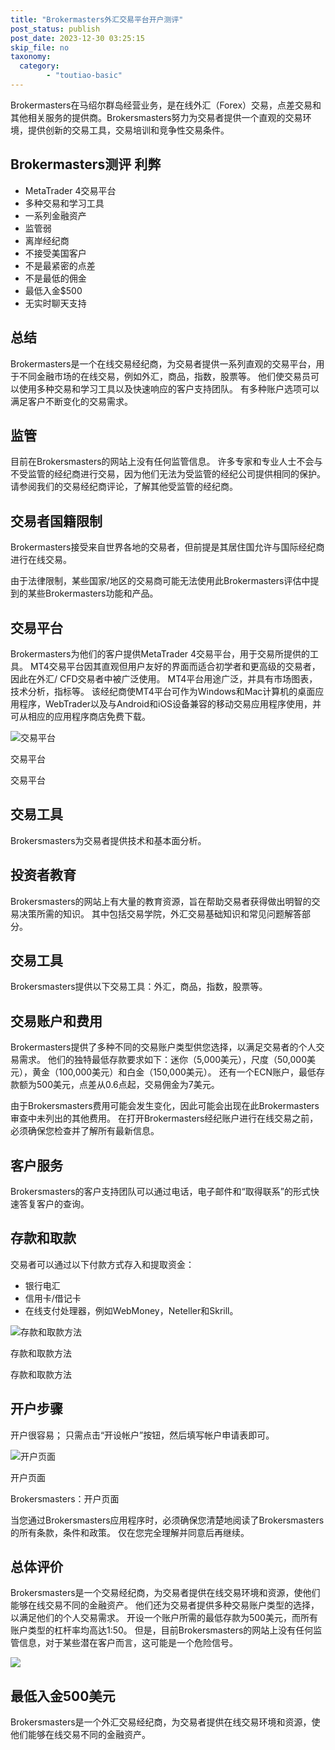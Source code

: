 ```yaml
---
title: "Brokermasters外汇交易平台开户测评"
post_status: publish
post_date: 2023-12-30 03:25:15
skip_file: no
taxonomy:
  category:
        - "toutiao-basic"
---
```


Brokermasters在马绍尔群岛经营业务，是在线外汇（Forex）交易，点差交易和其他相关服务的提供商。Brokersmasters努力为交易者提供一个直观的交易环境，提供创新的交易工具，交易培训和竞争性交易条件。

## Brokermasters测评 利弊

- MetaTrader 4交易平台
- 多种交易和学习工具
- 一系列金融资产
- 监管弱
- 离岸经纪商
- 不接受美国客户
- 不是最紧密的点差
- 不是最低的佣金
- 最低入金$500
- 无实时聊天支持

## 总结

Brokermasters是一个在线交易经纪商，为交易者提供一系列直观的交易平台，用于不同金融市场的在线交易，例如外汇，商品，指数，股票等。 他们使交易员可以使用多种交易和学习工具以及快速响应的客户支持团队。 有多种账户选项可以满足客户不断变化的交易需求。

## 监管

目前在Brokersmasters的网站上没有任何监管信息。 许多专家和专业人士不会与不受监管的经纪商进行交易，因为他们无法为受监管的经纪公司提供相同的保护。 请参阅我们的交易经纪商评论，了解其他受监管的经纪商。

## 交易者国籍限制

Brokermasters接受来自世界各地的交易者，但前提是其居住国允许与国际经纪商进行在线交易。

由于法律限制，某些国家/地区的交易商可能无法使用此Brokermasters评估中提到的某些Brokermasters功能和产品。

## 交易平台

Brokermasters为他们的客户提供MetaTrader 4交易平台，用于交易所提供的工具。 MT4交易平台因其直观但用户友好的界面而适合初学者和更高级的交易者，因此在外汇/ CFD交易者中被广泛使用。 MT4平台用途广泛，并具有市场图表，技术分析，指标等。 该经纪商使MT4平台可作为Windows和Mac计算机的桌面应用程序，WebTrader以及与Android和iOS设备兼容的移动交易应用程序使用，并可从相应的应用程序商店免费下载。

![交易平台](https://cdn.fendou.la/funstoutiao/2020/11/Brokermasters-Review-Trading-Platform--1024x690.jpg "交易平台")

交易平台

交易平台

## 交易工具

Brokersmasters为交易者提供技术和基本面分析。

## 投资者教育

Brokersmasters的网站上有大量的教育资源，旨在帮助交易者获得做出明智的交易决策所需的知识。 其中包括交易学院，外汇交易基础知识和常见问题解答部分。

## 交易工具

Brokersmasters提供以下交易工具：外汇，商品，指数，股票等。

## 交易账户和费用

Brokermasters提供了多种不同的交易账户类型供您选择，以满足交易者的个人交易需求。 他们的独特最低存款要求如下：迷你（5,000美元），尺度（50,000美元），黄金（100,000美元）和白金（150,000美元）。 还有一个ECN账户，最低存款额为500美元，点差从0.6点起，交易佣金为7美元。

由于Brokersmasters费用可能会发生变化，因此可能会出现在此Brokermasters审查中未列出的其他费用。 在打开Brokermasters经纪账户进行在线交易之前，必须确保您检查并了解所有最新信息。

## 客户服务

Brokersmasters的客户支持团队可以通过电话，电子邮件和“取得联系”的形式快速答复客户的查询。

## 存款和取款

交易者可以通过以下付款方式存入和提取资金：

- 银行电汇
- 信用卡/借记卡
- 在线支付处理器，例如WebMoney，Neteller和Skrill。

![存款和取款方法](https://cdn.fendou.la/funstoutiao/2020/11/Brokermasters-Review-Deposit-and-Withdrawal-Methods.jpg "存款和取款方法")

存款和取款方法

存款和取款方法

## 开户步骤

开户很容易； 只需点击“开设帐户”按钮，然后填写帐户申请表即可。

![开户页面](https://cdn.fendou.la/funstoutiao/2020/11/Brokermasters-Review-Account-Opening-Page-216x1024.jpg "开户页面")

开户页面

Brokersmasters：开户页面

当您通过Brokersmasters应用程序时，必须确保您清楚地阅读了Brokersmasters的所有条款，条件和政策。 仅在您完全理解并同意后再继续。

## 总体评价

Brokersmasters是一个交易经纪商，为交易者提供在线交易环境和资源，使他们能够在线交易不同的金融资产。 他们还为交易者提供多种交易账户类型的选择，以满足他们的个人交易需求。 开设一个账户所需的最低存款为500美元，而所有账户类型的杠杆率均高达1:50。 但是，目前Brokersmasters的网站上没有任何监管信息，对于某些潜在客户而言，这可能是一个危险信号。

![](https://cdn.fendou.la/funstoutiao/2020/11/Brokermasters-Logo.png)

## 最低入金500美元

Brokersmasters是一个外汇交易经纪商，为交易者提供在线交易环境和资源，使他们能够在线交易不同的金融资产。
